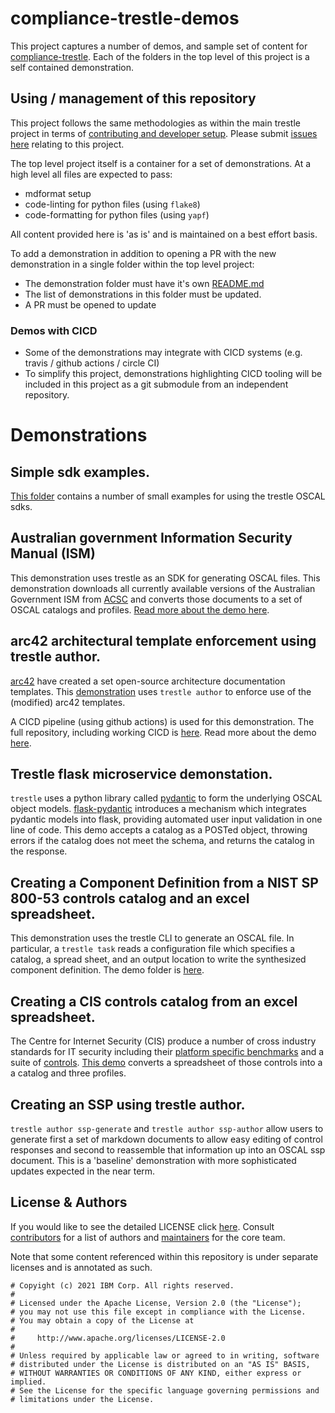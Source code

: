 # compliance-trestle-demos

This project captures a number of demos, and sample set of content for [compliance-trestle](https://ibm.github.io/compliance-trestle). Each of the folders in the top level of this project is a self contained demonstration.

## Using / management of this repository

This project follows the same methodologies as within the main trestle project in terms of [contributing and developer setup](https://ibm.github.io/compliance-trestle/contributing/mkdocs_contributing/). Please submit [issues here](https://github.com/IBM/compliance-trestle/issues/new/choose) relating to this project.

The top level project itself is a container for a set of demonstrations. At a high level all files are expected to pass:

- mdformat setup
- code-linting for python files (using `flake8`)
- code-formatting for python files (using `yapf`)

All content provided here is 'as is' and is maintained on a best effort basis.

To add a demonstration in addition to opening a PR with the new demonstration in a single folder within the top level project:

- The demonstration folder must have it's own [README.md](ISM_catalog_profile/README.md)
- The list of demonstrations in this folder must be updated.
- A PR must be opened to update

### Demos with CICD

- Some of the demonstrations may integrate with CICD systems (e.g. travis / github actions / circle CI)
- To simplify this project, demonstrations highlighting CICD tooling will be included in this project as a git submodule from an independent repository.

# Demonstrations

## Simple sdk examples.

[This folder](./treste_sdk_examples) contains a number of small examples for using the trestle OSCAL sdks.

## Australian government Information Security Manual (ISM)

This demonstration uses trestle as an SDK for generating OSCAL files. This demonstration downloads all currently available versions of the Australian Government ISM from [ACSC](https://www.acsc.gov.au) and converts those documents to a set of OSCAL catalogs and profiles. [Read more about the demo here](ISM_catalog_profile).

## arc42 architectural template enforcement using trestle author.

[arc42](https://arc42.org/) have created a set open-source architecture documentation templates. This [demonstration](./arc42-author-demo)
uses `trestle author` to enforce use of the (modified) arc42 templates.

A CICD pipeline (using github actions) is used for this demonstration. The full repository, including working CICD is [here](https://github.com/IBM/compliance-trestle-arc42-demo). Read more about the demo [here](https://github.com/IBM/compliance-trestle-arc42-demo).

## Trestle flask microservice demonstation.

`trestle` uses a python library called [pydantic](https://pydantic-docs.helpmanual.io/) to form the underlying OSCAL object models. [flask-pydantic](https://github.com/bauerji/flask_pydantic) introduces a mechanism which integrates pydantic models into flask, providing automated user input validation in one line of code. This demo accepts a catalog as a POSTed object, throwing errors if the catalog does not meet the schema, and returns the catalog in the response.

## Creating a Component Definition from a NIST SP 800-53 controls catalog and an excel spreadsheet.

This demonstration uses the trestle CLI to generate an OSCAL file. In particular, a `trestle task` reads a configuration file which specifies a catalog, a spread sheet, and an output location to write the synthesized component definition. The demo folder is [here](./trestle_task_spread_sheet_to_component_definition).

## Creating a CIS controls catalog from an excel spreadsheet.

The Centre for Internet Security (CIS) produce a number of cross industry standards for IT security including their [platform specific benchmarks](https://www.cisecurity.org/cis-benchmarks/) and a suite of [controls](https://www.cisecurity.org/controls/). [This demo](./CIS_controls) converts a spreadsheet of those controls into a a catalog and three profiles.

## Creating an SSP using trestle author.

`trestle author ssp-generate` and `trestle author ssp-author` allow users to generate first a set of markdown documents to allow easy editing of control responses and second to reassemble that information up into an OSCAL ssp document. This is a 'baseline' demonstration with more sophisticated updates expected in the near term.

## License & Authors

If you would like to see the detailed LICENSE click [here](LICENSE).
Consult [contributors](https://github.com/IBM/compliance-trestle/graphs/contributors) for a list of authors and [maintainers](MAINTAINERS.md) for the core team.

Note that some content referenced within this repository is under separate licenses and is annotated as such.

```text
# Copyight (c) 2021 IBM Corp. All rights reserved.
#
# Licensed under the Apache License, Version 2.0 (the "License");
# you may not use this file except in compliance with the License.
# You may obtain a copy of the License at
#
#     http://www.apache.org/licenses/LICENSE-2.0
#
# Unless required by applicable law or agreed to in writing, software
# distributed under the License is distributed on an "AS IS" BASIS,
# WITHOUT WARRANTIES OR CONDITIONS OF ANY KIND, either express or implied.
# See the License for the specific language governing permissions and
# limitations under the License.
```
